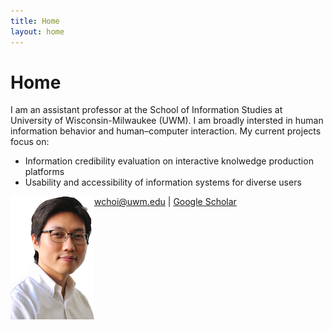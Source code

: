 ```yaml
---
title: Home
layout: home
---
```

# Home
I am an assistant professor at the School of Information Studies at University of Wisconsin-Milwaukee (UWM). I am broadly intersted in human information behavior and human–computer interaction. My current projects focus on:
- Information credibility evaluation on interactive knolwedge production platforms
- Usability and accessibility of information systems for diverse users 

<img align="left" src="/assets/images/wonchan_noBackground_xsm.png" alt="My Image">


wchoi@uwm.edu | [Google Scholar](https://scholar.google.com/citations?user=p5_1GbgAAAAJ&hl=en)
